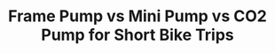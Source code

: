 ---
layout: community
category: community
title: "Frame Pump vs Mini Pump vs CO2 Pump for Short Bike Trips"
description: "For short touring trips/weekenders... frame pump, mini pump or CO2?  For all touring trips I take my Lezyne Micro Floor Pump. In fact, it stays on my bike all the time."
isTopLevel: false
isSingleLevel: false
isArticle: false
datePublished: 2022-07-14 10:14:00 +0300
dateModified: 2022-07-14 10:14:00 +0300
published: false
---